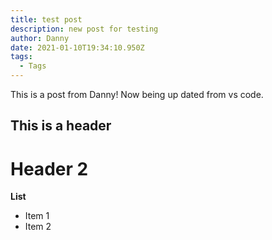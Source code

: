 ```yaml
---
title: test post
description: new post for testing
author: Danny
date: 2021-01-10T19:34:10.950Z
tags:
  - Tags
---
```

This is a post from Danny! Now being up dated from vs code. 

## This is a header 

# Header 2

**List**
  * Item 1
  * Item 2